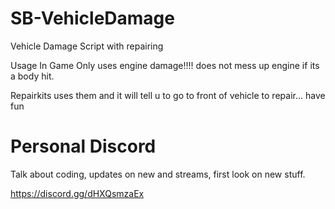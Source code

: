 # SB-VehicleDamage
Vehicle Damage Script with repairing



Usage In Game
Only uses engine damage!!!! does not mess up engine if its a body hit. 

Repairkits uses them and it will tell u to go to front of vehicle to repair... have fun


# Personal Discord

Talk about coding, updates on new and streams, first look on new stuff.

https://discord.gg/dHXQsmzaEx
